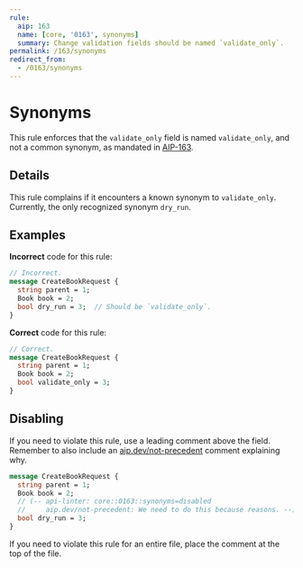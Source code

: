 ```yaml
---
rule:
  aip: 163
  name: [core, '0163', synonyms]
  summary: Change validation fields should be named `validate_only`.
permalink: /163/synonyms
redirect_from:
  - /0163/synonyms
---
```


# Synonyms

This rule enforces that the `validate_only` field is named `validate_only`, and
not a common synonym, as mandated in [AIP-163][].

## Details

This rule complains if it encounters a known synonym to `validate_only`.
Currently, the only recognized synonym `dry_run`.

## Examples

**Incorrect** code for this rule:

```proto
// Incorrect.
message CreateBookRequest {
  string parent = 1;
  Book book = 2;
  bool dry_run = 3;  // Should be `validate_only`.
}
```

**Correct** code for this rule:

```proto
// Correct.
message CreateBookRequest {
  string parent = 1;
  Book book = 2;
  bool validate_only = 3;
}
```

## Disabling

If you need to violate this rule, use a leading comment above the field.
Remember to also include an [aip.dev/not-precedent][] comment explaining why.

```proto
message CreateBookRequest {
  string parent = 1;
  Book book = 2;
  // (-- api-linter: core::0163::synonyms=disabled
  //     aip.dev/not-precedent: We need to do this because reasons. --)
  bool dry_run = 3;
}
```

If you need to violate this rule for an entire file, place the comment at the
top of the file.

[aip-163]: https://aip.dev/163
[aip.dev/not-precedent]: https://aip.dev/not-precedent

